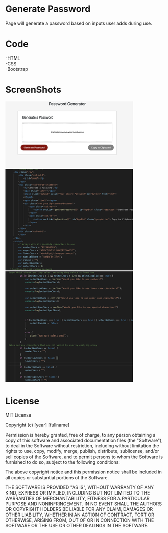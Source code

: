 # Generate Password

Page will generate a password based on inputs user adds during use.

# Code
-HTML
<br>
-CSS
<br>
-Bootstrap

# ScreenShots
<img src="Screen Shot 2019-11-02 at 9.25.04 AM.png" width=400px>
<img src="Screen Shot 2019-11-02 at 9.26.25 AM.png" width=400px>
<img src="Screen Shot 2019-11-02 at 9.26.35 AM.png" width=400px>


# License

MIT License

Copyright (c) [year] [fullname]

Permission is hereby granted, free of charge, to any person obtaining a copy
of this software and associated documentation files (the "Software"), to deal
in the Software without restriction, including without limitation the rights
to use, copy, modify, merge, publish, distribute, sublicense, and/or sell
copies of the Software, and to permit persons to whom the Software is
furnished to do so, subject to the following conditions:

The above copyright notice and this permission notice shall be included in all
copies or substantial portions of the Software.

THE SOFTWARE IS PROVIDED "AS IS", WITHOUT WARRANTY OF ANY KIND, EXPRESS OR
IMPLIED, INCLUDING BUT NOT LIMITED TO THE WARRANTIES OF MERCHANTABILITY,
FITNESS FOR A PARTICULAR PURPOSE AND NONINFRINGEMENT. IN NO EVENT SHALL THE
AUTHORS OR COPYRIGHT HOLDERS BE LIABLE FOR ANY CLAIM, DAMAGES OR OTHER
LIABILITY, WHETHER IN AN ACTION OF CONTRACT, TORT OR OTHERWISE, ARISING FROM,
OUT OF OR IN CONNECTION WITH THE SOFTWARE OR THE USE OR OTHER DEALINGS IN THE
SOFTWARE.
